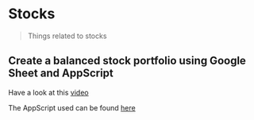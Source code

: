 # Stocks
> Things related to stocks

## Create a balanced stock portfolio using Google Sheet and AppScript

Have a look at this [video](https://youtu.be/DV2nnXCDXNk?si=8qfXGwztY7jiBaQz)

The AppScript used can be found [here](AppScript/balanced_portfolio.gs)
